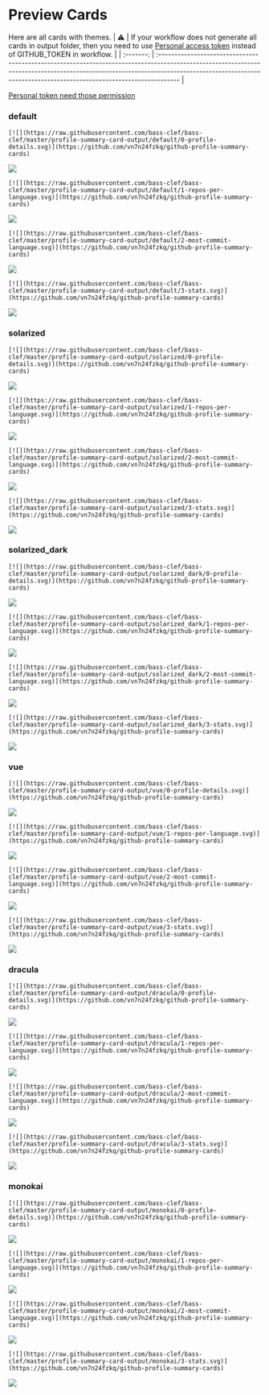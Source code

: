 
# Preview Cards

Here are all cards with themes.
| :warning: | If your workflow does not generate all cards in output folder, then you need to use [Personal access token](https://docs.github.com/en/actions/configuring-and-managing-workflows/creating-and-storing-encrypted-secrets) instead of GITHUB_TOKEN in workflow. |
| :-------: | :------------------------------------------------------------------------------------------------------------------------------------------------------------------------------------------------------------------------------------------------ |

[Personal token need those permission](https://github.com/vn7n24fzkq/github-profile-summary-cards/wiki/Personal-access-token-permissions)


### default


```
[![](https://raw.githubusercontent.com/bass-clef/bass-clef/master/profile-summary-card-output/default/0-profile-details.svg)](https://github.com/vn7n24fzkq/github-profile-summary-cards)
```
![](https://raw.githubusercontent.com/bass-clef/bass-clef/master/profile-summary-card-output/default/0-profile-details.svg)


```
[![](https://raw.githubusercontent.com/bass-clef/bass-clef/master/profile-summary-card-output/default/1-repos-per-language.svg)](https://github.com/vn7n24fzkq/github-profile-summary-cards)
```
![](https://raw.githubusercontent.com/bass-clef/bass-clef/master/profile-summary-card-output/default/1-repos-per-language.svg)


```
[![](https://raw.githubusercontent.com/bass-clef/bass-clef/master/profile-summary-card-output/default/2-most-commit-language.svg)](https://github.com/vn7n24fzkq/github-profile-summary-cards)
```
![](https://raw.githubusercontent.com/bass-clef/bass-clef/master/profile-summary-card-output/default/2-most-commit-language.svg)


```
[![](https://raw.githubusercontent.com/bass-clef/bass-clef/master/profile-summary-card-output/default/3-stats.svg)](https://github.com/vn7n24fzkq/github-profile-summary-cards)
```
![](https://raw.githubusercontent.com/bass-clef/bass-clef/master/profile-summary-card-output/default/3-stats.svg)


### solarized


```
[![](https://raw.githubusercontent.com/bass-clef/bass-clef/master/profile-summary-card-output/solarized/0-profile-details.svg)](https://github.com/vn7n24fzkq/github-profile-summary-cards)
```
![](https://raw.githubusercontent.com/bass-clef/bass-clef/master/profile-summary-card-output/solarized/0-profile-details.svg)


```
[![](https://raw.githubusercontent.com/bass-clef/bass-clef/master/profile-summary-card-output/solarized/1-repos-per-language.svg)](https://github.com/vn7n24fzkq/github-profile-summary-cards)
```
![](https://raw.githubusercontent.com/bass-clef/bass-clef/master/profile-summary-card-output/solarized/1-repos-per-language.svg)


```
[![](https://raw.githubusercontent.com/bass-clef/bass-clef/master/profile-summary-card-output/solarized/2-most-commit-language.svg)](https://github.com/vn7n24fzkq/github-profile-summary-cards)
```
![](https://raw.githubusercontent.com/bass-clef/bass-clef/master/profile-summary-card-output/solarized/2-most-commit-language.svg)


```
[![](https://raw.githubusercontent.com/bass-clef/bass-clef/master/profile-summary-card-output/solarized/3-stats.svg)](https://github.com/vn7n24fzkq/github-profile-summary-cards)
```
![](https://raw.githubusercontent.com/bass-clef/bass-clef/master/profile-summary-card-output/solarized/3-stats.svg)


### solarized_dark


```
[![](https://raw.githubusercontent.com/bass-clef/bass-clef/master/profile-summary-card-output/solarized_dark/0-profile-details.svg)](https://github.com/vn7n24fzkq/github-profile-summary-cards)
```
![](https://raw.githubusercontent.com/bass-clef/bass-clef/master/profile-summary-card-output/solarized_dark/0-profile-details.svg)


```
[![](https://raw.githubusercontent.com/bass-clef/bass-clef/master/profile-summary-card-output/solarized_dark/1-repos-per-language.svg)](https://github.com/vn7n24fzkq/github-profile-summary-cards)
```
![](https://raw.githubusercontent.com/bass-clef/bass-clef/master/profile-summary-card-output/solarized_dark/1-repos-per-language.svg)


```
[![](https://raw.githubusercontent.com/bass-clef/bass-clef/master/profile-summary-card-output/solarized_dark/2-most-commit-language.svg)](https://github.com/vn7n24fzkq/github-profile-summary-cards)
```
![](https://raw.githubusercontent.com/bass-clef/bass-clef/master/profile-summary-card-output/solarized_dark/2-most-commit-language.svg)


```
[![](https://raw.githubusercontent.com/bass-clef/bass-clef/master/profile-summary-card-output/solarized_dark/3-stats.svg)](https://github.com/vn7n24fzkq/github-profile-summary-cards)
```
![](https://raw.githubusercontent.com/bass-clef/bass-clef/master/profile-summary-card-output/solarized_dark/3-stats.svg)


### vue


```
[![](https://raw.githubusercontent.com/bass-clef/bass-clef/master/profile-summary-card-output/vue/0-profile-details.svg)](https://github.com/vn7n24fzkq/github-profile-summary-cards)
```
![](https://raw.githubusercontent.com/bass-clef/bass-clef/master/profile-summary-card-output/vue/0-profile-details.svg)


```
[![](https://raw.githubusercontent.com/bass-clef/bass-clef/master/profile-summary-card-output/vue/1-repos-per-language.svg)](https://github.com/vn7n24fzkq/github-profile-summary-cards)
```
![](https://raw.githubusercontent.com/bass-clef/bass-clef/master/profile-summary-card-output/vue/1-repos-per-language.svg)


```
[![](https://raw.githubusercontent.com/bass-clef/bass-clef/master/profile-summary-card-output/vue/2-most-commit-language.svg)](https://github.com/vn7n24fzkq/github-profile-summary-cards)
```
![](https://raw.githubusercontent.com/bass-clef/bass-clef/master/profile-summary-card-output/vue/2-most-commit-language.svg)


```
[![](https://raw.githubusercontent.com/bass-clef/bass-clef/master/profile-summary-card-output/vue/3-stats.svg)](https://github.com/vn7n24fzkq/github-profile-summary-cards)
```
![](https://raw.githubusercontent.com/bass-clef/bass-clef/master/profile-summary-card-output/vue/3-stats.svg)


### dracula


```
[![](https://raw.githubusercontent.com/bass-clef/bass-clef/master/profile-summary-card-output/dracula/0-profile-details.svg)](https://github.com/vn7n24fzkq/github-profile-summary-cards)
```
![](https://raw.githubusercontent.com/bass-clef/bass-clef/master/profile-summary-card-output/dracula/0-profile-details.svg)


```
[![](https://raw.githubusercontent.com/bass-clef/bass-clef/master/profile-summary-card-output/dracula/1-repos-per-language.svg)](https://github.com/vn7n24fzkq/github-profile-summary-cards)
```
![](https://raw.githubusercontent.com/bass-clef/bass-clef/master/profile-summary-card-output/dracula/1-repos-per-language.svg)


```
[![](https://raw.githubusercontent.com/bass-clef/bass-clef/master/profile-summary-card-output/dracula/2-most-commit-language.svg)](https://github.com/vn7n24fzkq/github-profile-summary-cards)
```
![](https://raw.githubusercontent.com/bass-clef/bass-clef/master/profile-summary-card-output/dracula/2-most-commit-language.svg)


```
[![](https://raw.githubusercontent.com/bass-clef/bass-clef/master/profile-summary-card-output/dracula/3-stats.svg)](https://github.com/vn7n24fzkq/github-profile-summary-cards)
```
![](https://raw.githubusercontent.com/bass-clef/bass-clef/master/profile-summary-card-output/dracula/3-stats.svg)


### monokai


```
[![](https://raw.githubusercontent.com/bass-clef/bass-clef/master/profile-summary-card-output/monokai/0-profile-details.svg)](https://github.com/vn7n24fzkq/github-profile-summary-cards)
```
![](https://raw.githubusercontent.com/bass-clef/bass-clef/master/profile-summary-card-output/monokai/0-profile-details.svg)


```
[![](https://raw.githubusercontent.com/bass-clef/bass-clef/master/profile-summary-card-output/monokai/1-repos-per-language.svg)](https://github.com/vn7n24fzkq/github-profile-summary-cards)
```
![](https://raw.githubusercontent.com/bass-clef/bass-clef/master/profile-summary-card-output/monokai/1-repos-per-language.svg)


```
[![](https://raw.githubusercontent.com/bass-clef/bass-clef/master/profile-summary-card-output/monokai/2-most-commit-language.svg)](https://github.com/vn7n24fzkq/github-profile-summary-cards)
```
![](https://raw.githubusercontent.com/bass-clef/bass-clef/master/profile-summary-card-output/monokai/2-most-commit-language.svg)


```
[![](https://raw.githubusercontent.com/bass-clef/bass-clef/master/profile-summary-card-output/monokai/3-stats.svg)](https://github.com/vn7n24fzkq/github-profile-summary-cards)
```
![](https://raw.githubusercontent.com/bass-clef/bass-clef/master/profile-summary-card-output/monokai/3-stats.svg)

